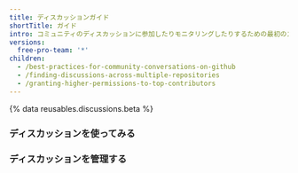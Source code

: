 ```yaml
---
title: ディスカッションガイド
shortTitle: ガイド
intro: コミュニティのディスカッションに参加したりモニタリングしたりするための最初のステップやベストプラクティスを学びましょう。
versions:
  free-pro-team: '*'
children:
  - /best-practices-for-community-conversations-on-github
  - /finding-discussions-across-multiple-repositories
  - /granting-higher-permissions-to-top-contributors
---
```

{% data reusables.discussions.beta %}
### ディスカッションを使ってみる
 <!--
 -->
### ディスカッションを管理する
<!--<!-- Commenting out what is only nice to have for discussions release
-->
<!--
### Discussions and open source projects
-->

